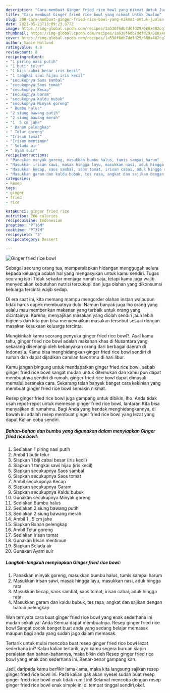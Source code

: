 ```yaml
---
description: "Cara membuat Ginger fried rice bowl yang nikmat Untuk Jualan"
title: "Cara membuat Ginger fried rice bowl yang nikmat Untuk Jualan"
slug: 200-cara-membuat-ginger-fried-rice-bowl-yang-nikmat-untuk-jualan
date: 2021-05-23T13:09:23.877Z
image: https://img-global.cpcdn.com/recipes/1a530f6db7ddfd29/680x482cq70/ginger-fried-rice-bowl-foto-resep-utama.jpg
thumbnail: https://img-global.cpcdn.com/recipes/1a530f6db7ddfd29/680x482cq70/ginger-fried-rice-bowl-foto-resep-utama.jpg
cover: https://img-global.cpcdn.com/recipes/1a530f6db7ddfd29/680x482cq70/ginger-fried-rice-bowl-foto-resep-utama.jpg
author: Sadie Holland
ratingvalue: 4.8
reviewcount: 8
recipeingredient:
- "1 piring nasi putih"
- "1 butir telur"
- "1 biji cabai besar iris kecil"
- "1 tangkai sawi hijau iris kecil"
- "secukupnya Saos sambal"
- "secukupnya Saos tomat"
- "secukupnya Kecap"
- "secukupnya Garam"
- "secukupnya Kaldu bubuk"
- "secukupnya Minyak goreng"
- " Bumbu halus"
- "2 siung bawang putih"
- "2 siung bawang merah"
- "1  5 cm jahe"
- " Bahan pelengkap"
- " Telur goreng"
- "Irisan tomat"
- "Irisan mentimun"
- " Selada air"
- " Ayam suir"
recipeinstructions:
- "Panaskan minyak goreng, masukkan bumbu halus, tumis sampai harum"
- "Masukkan irisan sawi, masak hingga layu, masukkan nasi, aduk hingga rata"
- "Masukkan kecap, saos sambal, saos tomat, irisan cabai, aduk hingga rata"
- "Masukkan garam dan kaldu bubuk, tes rasa, angkat dan sajikan dengan bahan pelengkap"
categories:
- Resep
tags:
- ginger
- fried
- rice

katakunci: ginger fried rice 
nutrition: 266 calories
recipecuisine: Indonesian
preptime: "PT16M"
cooktime: "PT37M"
recipeyield: "3"
recipecategory: Dessert

---
```



![Ginger fried rice bowl](https://img-global.cpcdn.com/recipes/1a530f6db7ddfd29/680x482cq70/ginger-fried-rice-bowl-foto-resep-utama.jpg)

Sebagai seorang orang tua, mempersiapkan hidangan menggugah selera kepada keluarga adalah hal yang mengasyikan untuk kamu sendiri. Tugas seorang istri Tidak sekadar menjaga rumah saja, tetapi kamu juga wajib menyediakan kebutuhan nutrisi tercukupi dan juga olahan yang dikonsumsi keluarga tercinta wajib sedap.

Di era  saat ini, kita memang mampu mengorder olahan instan walaupun tidak harus capek membuatnya dulu. Namun banyak juga lho orang yang selalu mau memberikan makanan yang terbaik untuk orang yang dicintainya. Karena, menyajikan masakan yang diolah sendiri jauh lebih higienis dan kita pun bisa menyesuaikan masakan tersebut sesuai dengan masakan kesukaan keluarga tercinta. 



Mungkinkah kamu seorang penyuka ginger fried rice bowl?. Asal kamu tahu, ginger fried rice bowl adalah makanan khas di Nusantara yang sekarang disenangi oleh kebanyakan orang dari berbagai daerah di Indonesia. Kamu bisa menghidangkan ginger fried rice bowl sendiri di rumah dan dapat dijadikan camilan favoritmu di hari libur.

Kamu jangan bingung untuk mendapatkan ginger fried rice bowl, sebab ginger fried rice bowl sangat mudah untuk ditemukan dan kamu pun dapat membuatnya sendiri di rumah. ginger fried rice bowl dapat dimasak memalui beraneka cara. Sekarang telah banyak banget cara kekinian yang membuat ginger fried rice bowl semakin nikmat.

Resep ginger fried rice bowl juga gampang untuk dibikin, lho. Anda tidak usah repot-repot untuk memesan ginger fried rice bowl, lantaran Kita bisa menyajikan di rumahmu. Bagi Anda yang hendak menghidangkannya, di bawah ini adalah resep membuat ginger fried rice bowl yang lezat yang dapat Kalian coba sendiri.

<!--inarticleads1-->

##### Bahan-bahan dan bumbu yang digunakan dalam menyiapkan Ginger fried rice bowl:

1. Sediakan 1 piring nasi putih
1. Ambil 1 butir telur
1. Siapkan 1 biji cabai besar (iris kecil)
1. Siapkan 1 tangkai sawi hijau (iris kecil)
1. Siapkan secukupnya Saos sambal
1. Siapkan secukupnya Saos tomat
1. Ambil secukupnya Kecap
1. Siapkan secukupnya Garam
1. Siapkan secukupnya Kaldu bubuk
1. Gunakan secukupnya Minyak goreng
1. Sediakan  Bumbu halus
1. Sediakan 2 siung bawang putih
1. Sediakan 2 siung bawang merah
1. Ambil 1 , 5 cm jahe
1. Siapkan  Bahan pelengkap
1. Ambil  Telur goreng
1. Sediakan Irisan tomat
1. Gunakan Irisan mentimun
1. Siapkan  Selada air
1. Gunakan  Ayam suir




<!--inarticleads2-->

##### Langkah-langkah menyiapkan Ginger fried rice bowl:

1. Panaskan minyak goreng, masukkan bumbu halus, tumis sampai harum
1. Masukkan irisan sawi, masak hingga layu, masukkan nasi, aduk hingga rata
1. Masukkan kecap, saos sambal, saos tomat, irisan cabai, aduk hingga rata
1. Masukkan garam dan kaldu bubuk, tes rasa, angkat dan sajikan dengan bahan pelengkap




Wah ternyata cara buat ginger fried rice bowl yang enak sederhana ini mudah sekali ya! Anda Semua dapat membuatnya. Resep ginger fried rice bowl Sangat cocok banget buat anda yang sedang belajar memasak maupun bagi anda yang sudah jago dalam memasak.

Tertarik untuk mulai mencoba buat resep ginger fried rice bowl lezat sederhana ini? Kalau kalian tertarik, ayo kamu segera buruan siapin peralatan dan bahan-bahannya, maka bikin deh Resep ginger fried rice bowl yang enak dan sederhana ini. Benar-benar gampang kan. 

Jadi, daripada kamu berfikir lama-lama, maka kita langsung sajikan resep ginger fried rice bowl ini. Pasti kalian gak akan nyesel sudah buat resep ginger fried rice bowl enak tidak rumit ini! Selamat mencoba dengan resep ginger fried rice bowl enak simple ini di tempat tinggal sendiri,oke!.

